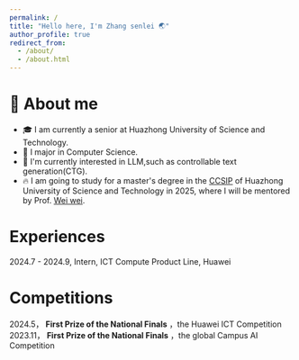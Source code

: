 ```yaml
---
permalink: /
title: "Hello here, I'm Zhang senlei 🌏"
author_profile: true
redirect_from: 
  - /about/
  - /about.html
---
```




# 🚀 About me

- 🎓 I am currently a senior at Huazhong University of Science and Technology.
- 👀 I major in Computer Science.
- 🔭 I'm currently interested in LLM,such as controllable text generation(CTG).
- 🔥 I am going to study for a master's degree in the [CCSIP](http://cciip.cs.hust.edu.cn/index.htm) of Huazhong University of Science and Technology in 2025, where I will be mentored by Prof. [Wei wei](https://www.eric-weiwei.com).

Experiences
======

2024.7 - 2024.9, Intern, ICT Compute Product Line, Huawei

Competitions
======
2024.5，  **First Prize of the National Finals** ，the Huawei ICT Competition  
2023.11， **First Prize of the National Finals** ，the global Campus AI Competition  
